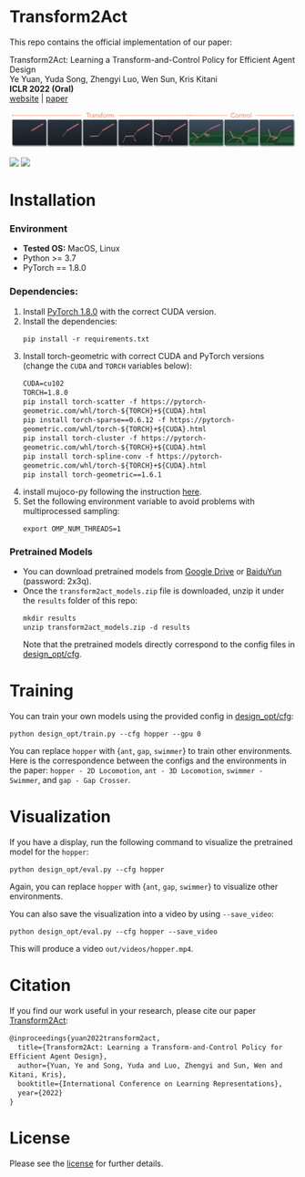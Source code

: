 # Transform2Act
This repo contains the official implementation of our paper:
  
Transform2Act: Learning a Transform-and-Control Policy for Efficient Agent Design  
Ye Yuan, Yuda Song, Zhengyi Luo, Wen Sun, Kris Kitani  
**ICLR 2022 (Oral)**  
[website](https://sites.google.com/view/transform2act) | [paper](https://openreview.net/forum?id=UcDUxjPYWSr)

<img src="assets/media/teaser.png" width="800">

<img src="assets/media/design_process_2dloc.gif" width="400"> <img src="assets/media/design_process_3dloc.gif" width="400">

# Installation 

### Environment
* **Tested OS:** MacOS, Linux
* Python >= 3.7
* PyTorch == 1.8.0
### Dependencies:
1. Install [PyTorch 1.8.0](https://pytorch.org/get-started/previous-versions/) with the correct CUDA version.
2. Install the dependencies:
    ```
    pip install -r requirements.txt
    ```
3. Install torch-geometric with correct CUDA and PyTorch versions (change the `CUDA` and `TORCH` variables below): 
    ```
    CUDA=cu102
    TORCH=1.8.0
    pip install torch-scatter -f https://pytorch-geometric.com/whl/torch-${TORCH}+${CUDA}.html
    pip install torch-sparse==0.6.12 -f https://pytorch-geometric.com/whl/torch-${TORCH}+${CUDA}.html
    pip install torch-cluster -f https://pytorch-geometric.com/whl/torch-${TORCH}+${CUDA}.html
    pip install torch-spline-conv -f https://pytorch-geometric.com/whl/torch-${TORCH}+${CUDA}.html
    pip install torch-geometric==1.6.1
    ```
4. install mujoco-py following the instruction [here](https://github.com/openai/mujoco-py#install-mujoco).
5. Set the following environment variable to avoid problems with multiprocessed sampling:    
    ```
    export OMP_NUM_THREADS=1
    ```

### Pretrained Models
* You can download pretrained models from [Google Drive](https://drive.google.com/file/d/1-pJrGPCcbaiCpENss5jYzRF_ZFJncFJB/view?usp=sharing) or [BaiduYun](https://pan.baidu.com/s/1szh3F97T9JNhoV2rG_-Gew?pwd=2x3q) (password: 2x3q).
* Once the `transform2act_models.zip` file is downloaded, unzip it under the `results` folder of this repo:
  ```
  mkdir results
  unzip transform2act_models.zip -d results
  ```
  Note that the pretrained models directly correspond to the config files in [design_opt/cfg](design_opt/cfg).

# Training
You can train your own models using the provided config in [design_opt/cfg](design_opt/cfg):
```
python design_opt/train.py --cfg hopper --gpu 0
```
You can replace `hopper` with {`ant`, `gap`, `swimmer`} to train other environments. Here is the correspondence between the configs and the environments in the paper: `hopper - 2D Locomotion`, `ant - 3D Locomotion`, `swimmer - Swimmer`, and `gap - Gap Crosser`.

# Visualization
If you have a display, run the following command to visualize the pretrained model for the `hopper`:
```
python design_opt/eval.py --cfg hopper
```
Again, you can replace `hopper` with {`ant`, `gap`, `swimmer`} to visualize other environments.

You can also save the visualization into a video by using `--save_video`:
```
python design_opt/eval.py --cfg hopper --save_video
```
This will produce a video `out/videos/hopper.mp4`.

# Citation
If you find our work useful in your research, please cite our paper [Transform2Act](https://sites.google.com/view/transform2act/):
```
@inproceedings{yuan2022transform2act,
  title={Transform2Act: Learning a Transform-and-Control Policy for Efficient Agent Design},
  author={Yuan, Ye and Song, Yuda and Luo, Zhengyi and Sun, Wen and Kitani, Kris},
  booktitle={International Conference on Learning Representations},
  year={2022}
}
```

# License
Please see the [license](LICENSE) for further details.
